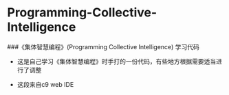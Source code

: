 # Programming-Collective-Intelligence

###《集体智慧编程》(Programming Collective Intelligence) 学习代码

* 这是自己学习《集体智慧编程》时手打的一份代码，有些地方根据需要适当进行了调整

* 这段来自c9 web IDE
